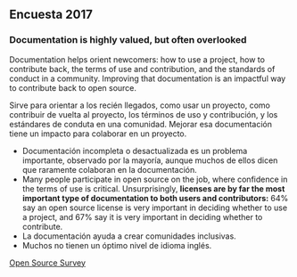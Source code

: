 ## Encuesta 2017

### Documentation is highly valued, but often overlooked

Documentation helps orient newcomers: how to use a project,
 how to contribute back, the terms of use and contribution, and the 
standards of conduct in a community. Improving that documentation is an 
impactful way to contribute back to open source.

Sirve para orientar a los recién llegados, como usar un proyecto, como contribuir de vuelta al proyecto, los términos de uso y contribución, y los estándares de conduta en una comunidad. Mejorar esa documentación tiene un impacto para colaborar en un proyecto.

- Documentación incompleta o desactualizada es un problema importante, observado por la mayoría, aunque muchos de ellos dicen que raramente colaboran en la documentación.
- Many people participate in open source on the job, where confidence in the terms of use is critical. Unsurprisingly, **licenses are by far the most important type of documentation to both users and contributors:** 64% say an open source license is very important in deciding whether to
   use a project, and 67% say it is very important in deciding whether to 
  contribute.
- La documentación ayuda a crear comunidades inclusivas.
- Muchos no tienen un óptimo nivel de idioma inglés.

[Open Source Survey](https://opensourcesurvey.org/2017/#insights)